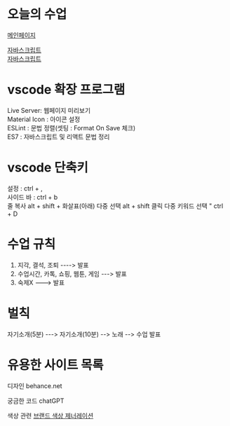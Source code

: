 # 오늘의 수업
 [메인페이지](https://skadbstj12.github.io/class2024/)   

 [자바스크립트](https://skadbstj12.github.io/class2024/Javascript/index.html)   
 [자바스크립트](https://skadbstj12.github.io/class2024/Javascript/index.html)   



# vscode 확장 프로그램
Live Server: 웹페이지 미리보기   
Material Icon : 아이콘 설정   
ESLint : 문법 정렬(셋팅 : Format On Save 체크)   
ES7 : 자바스크립트 및 리액트 문법 정리   

# vscode 단축키
설정 : ctrl + ,   
사이드 바 : ctrl + b   
줄 복사 alt + shift + 화살표(아래)
다중 선택 alt + shift 클릭
다중 키워드 선택 " ctrl + D

# 수업 규칙
1. 지각, 결석, 조퇴 ----> 발표
2. 수업시간, 카톡, 쇼핑, 웹툰, 게임 ---> 발표
3. 숙제X ---> 발표

# 벌칙
자기소개(5분) ---> 자기소개(10분) --> 노래 --> 수업 발표

# 유용한 사이트 목록
디자인 behance.net

궁금한 코드 chatGPT

색상 관련 [브랜드 색상 제너레이션](https://huemint.com)



